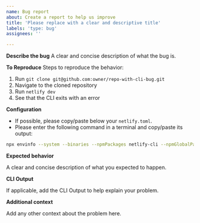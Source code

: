 ```yaml
---
name: Bug report
about: Create a report to help us improve
title: 'Please replace with a clear and descriptive title'
labels: 'type: bug'
assignees: ''

---
```


**Describe the bug**
A clear and concise description of what the bug is.

**To Reproduce**
Steps to reproduce the behavior:

1. Run `git clone git@github.com:owner/repo-with-cli-bug.git`
2. Navigate to the cloned repository
3. Run `netlify dev`
4. See that the CLI exits with an error

**Configuration**

- If possible, please copy/paste below your `netlify.toml`.
- Please enter the following command in a terminal and copy/paste its output:

```bash
npx envinfo --system --binaries --npmPackages netlify-cli --npmGlobalPackages netlify-cli
```

**Expected behavior**

A clear and concise description of what you expected to happen.

**CLI Output**

If applicable, add the CLI Output to help explain your problem.

**Additional context**

Add any other context about the problem here.

